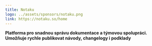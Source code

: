 ```yaml
---
title: Notaku
logo: ../assets/sponsors/notaku.png
link: https://notaku.so/home
---
```

**Platforma pro snadnou správu dokumentace a týmovou spolupráci. Umožňuje rychle publikovat návody, changelogy i podklady**